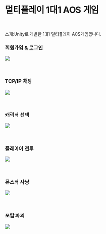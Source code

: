 # 멀티플레이 1대1 AOS 게임

<br>

소개:Unity로 개발한 1대1 멀티플레이 AOS게임입니다.


### 회원가입 & 로그인
![](https://github.com/dlrltjq1004/resume/blob/master/images/register_login.gif)

<br>

### TCP/IP 채팅
![](https://github.com/dlrltjq1004/resume/blob/master/images/Chat.gif)

<br>

### 캐릭터 선택
![](https://github.com/dlrltjq1004/resume/blob/master/images/%EC%BA%90%EB%A6%AD%EC%84%A0%ED%83%9D.gif)

<br>

### 플레이어 전투
![](https://github.com/dlrltjq1004/resume/blob/master/images/PlayerBattle.gif)

<br>

### 몬스터 사냥
![](https://github.com/dlrltjq1004/resume/blob/master/images/%EB%AA%AC%EC%8A%A4%ED%84%B0%EC%82%AC%EB%83%A5.gif)

<br>

### 포탑 파괴
![](https://github.com/dlrltjq1004/resume/blob/master/images/towar.gif)
